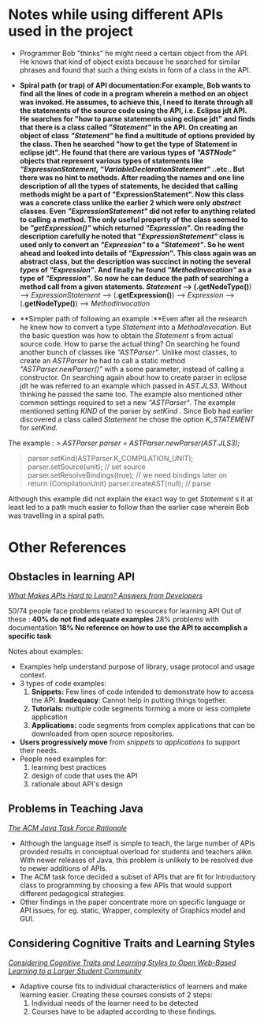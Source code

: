 # Notes while using different APIs used in the project #
  * Programmer Bob "thinks" he might need a certain object from the API. He knows that kind of object exists because he searched for similar phrases and found that such a thing exists in form of a class in the API.
  * **Spiral path (or trap) of API documentation:**For example, Bob wants to find all the lines of code in a program wherein a method on an object was invoked. He assumes, to achieve this, I need to iterate through all the statements of the source code using the API, i.e. Eclipse jdt API. He searches for "how to parse statements using eclipse jdt" and finds that there is a class called _"Statement"_ in the API. On creating an object of class _"Statement"_ he find a multitude of options provided by the class. Then he searched "how to get the type of Statement in eclipse jdt". He found that there are various types of _"ASTNode"_ objects that represent various types of statements like _"ExpressionStatement, "VariableDeclarationStatement"_ ..etc.. But there was no hint to methods. After reading the names and one line description of all the types of statements, he decided that calling methods might be a part of "ExpressionStatement". Now this class was a concrete class unlike the earlier 2 which were only _abstract_ classes. Even _"ExpressionStatement"_ did not refer to anything related to calling a method. The only useful property of the class seemed to be _"getExpression()"_ which returned _"Expression"_. On reading the description carefully he noted that _"ExpressionStatement"_ class is used only to convert an _"Expression"_ to a _"Statement"_. So he went ahead and looked into details of _"Expression"_. This class again was an abstract class, but the description was succinct in noting the several _types_ of _"Expression"_. And finally he found _"MethodInvocation"_ as a type of _"Expression"_. So now he can deduce the path of searching a method call from a given statements.
_Statement_ --> (**.getNodeType()**) --> _ExpressionStatement_ --> (**.getExpression()**) --> _Expression_ --> (**.getNodeType()**) --> _MethodInvocation_

  * **Simpler path of following an example :**Even after all the research he knew how to convert a type _Statement_ into a _MethodInvocation_. But the basic question was how to obtain the _Statement_ s from actual source code. How to parse the actual thing? On searching he found another bunch of classes like _"ASTParser"_. Unlike most classes, to create an _ASTParser_  he had to call a static method _"ASTParser.newParser()"_ with a some parameter, instead of calling a constructor. On searching again about how to create parser in eclipse jdt he was referred to an example which passed in _AST.JLS3_. Without thinking he passed the same too. The example also mentioned other common settings required to set a new _"ASTParser"_. The example mentioned setting _KIND_ of the parser by _setKind_ . Since Bob had earlier discovered a class called _Statement_ he chose the option _K\_STATEMENT_ for _setKind_.

The example :
_> ASTParser parser = ASTParser.newParser(AST.JLS3);_<br />
> parser.setKind(ASTParser.K\_COMPILATION\_UNIT); <br />
> parser.setSource(unit); // set source <br />
> parser.setResolveBindings(true); // we need bindings later on <br />
> return (CompilationUnit) parser.createAST(null); // parse  <br />


Although this example did not explain the exact way to get _Statement_ s it at least led to a path much easier to follow than the earlier case wherein Bob was travelling in a spiral path.
# Other References #

## Obstacles in learning API ##
_[What Makes APIs Hard to Learn? Answers from Developers](http://doi.ieeecomputersociety.org/10.1109/MS.2009.193)_

50/74 people face problems related to resources for learning API
Out of these :
**40% do not find adequate examples**
28% problems with documentation
**18% No reference on how to use the API to accomplish a specific task**

Notes about examples:
  * Examples help understand purpose of library, usage protocol and usage context.
  * 3 types of code examples:
    1. **Snippets:** Few lines of code intended to demonstrate how to access the API. **Inadequacy**:  Cannot help in putting things together.
    1. **Tutorials:** multiple code segments forming a more or less complete application
    1. **Applications:** code segments from complex applications that can be downloaded from open source repositories.
  * **Users progressively move** from _snippets_ to _applications_ to support their needs.
  * People need examples for:
    1. learning best practices
    1. design of code that uses the API
    1. rationale about API's design

## Problems in Teaching Java ##
_[The ACM Java Task Force Rationale](http://jtf.acm.org/rationale/rationale.pdf)_
  * Although the language itself is simple to teach, the large number of APIs provided results in conceptual overload for students and teachers alike. With newer releases of Java, this problem is unlikely to be resolved due to newer additions of APIs.
  * The ACM task force decided a subset of APIs that are fit for Introductory class to programming by choosing a few APIs that would support different pedagogical strategies.
  * Other findings in the paper concentrate more on specific language or API issues, for eg. static, Wrapper, complexity of Graphics model and GUI.

## Considering Cognitive Traits and Learning Styles ##
_[Considering Cognitive Traits and Learning Styles to Open Web-Based Learning to a Larger Student Community](http://citeseerx.ist.psu.edu/viewdoc/summary?doi=10.1.1.112.1762)_
  * Adaptive course fits to individual characteristics of learners and make learning easier. Creating these courses consists of 2 steps:
    1. Individual needs of the learner need to be detected
    1. Courses have to be adapted according to these findings.
